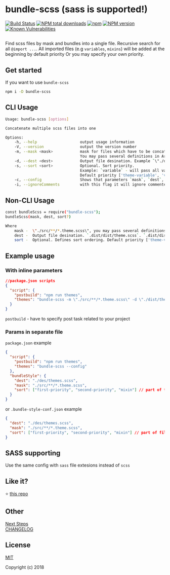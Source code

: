 # bundle-scss (sass is supported!)

[![Build Status](https://travis-ci.org/vasinkevych/bundle-scss.svg?branch=master)](https://travis-ci.org/vasinkevych/bundle-scss)
[![NPM total downloads](https://img.shields.io/npm/dt/bundle-scss.svg)](https://npmcharts.com/compare/bundle-scss)
[![npm](https://img.shields.io/npm/dm/bundle-scss.svg)](https://www.npmjs.com/package/bundle-scss)
[![NPM version](http://img.shields.io/npm/v/bundle-scss.svg)](https://www.npmjs.com/package/bundle-scss)
[![Known Vulnerabilities](https://snyk.io/test/github/vasinkevych/bundle-scss/badge.svg?targetFile=package.json)](https://snyk.io/test/github/vasinkevych/bundle-scss?targetFile=package.json)

##

Find scss files by mask and bundles into a single file. Recursive search for all `@import ...`.
All imported files (e.g `variables`, `mixins`) will be added at the beginning by default priority
Or you may specify your own priority.

## Get started

If you want to use `bundle-scss`

```sh
npm i -D bundle-scss
```

## CLI Usage

```sh
Usage: bundle-scss [options]

Concatenate multiple scss files into one

Options:
    -h, --help                   output usage information
    -V, --version                output the version number
    -m, --mask <mask>            mask for files which have to be concatenate. Example \"./src/**/*.theme.scss\".
                                 You may pass several definitions in Array
    -d, --dest <dest>            Output file desination. Example `\"./dist/themes.scss\"`
    -s, --sort <sort>            Optional. Sort priority.
                                 Example: `variable` - will pass all variables files at the beginning
                                 Default priority ['theme-variable', 'variable', 'mixin']
    -c, --config                 Shows that parameters `mask`, `dest`, `sort`(optional) should be specified in `package-json` or `.bundle-style-conf.json`
    -i, --ignoreComments         with this flag it will ignore commented imports`

```

## Non-CLI Usage

```sh
const bundleScss = require("bundle-scss");
bundleScss(mask, dest, sort?)

Where
    mask -  \"./src/**/*.theme.scss\", you may pass several definitions in Array
    dest -  Output file desination. `.dist/dist/theme.scss`. `.dist/dist/` will be created, if it not exist
    sort -  Optional. Defines sort ordering. Default priority ['theme-variable', 'variable', 'mixin']"
```

## Example usage

### With inline parameters

```json
//package.json scripts
{
  "script": {
    "postbuild": "npm run themes",
    "themes": "bundle-scss -m \"./src/**/*.theme.scss\" -d \"./dist/themes.scss\""
  }
}
```

`postbuild` - have to specify post task related to your project

### Params in separate file

`package.json` example

```json
{
  "script": {
    "postbuild": "npm run themes",
    "themes": "bundle-scss --config"
  },
  "bundleStyle": {
    "dest": "./des/themes.scss",
    "mask": "./src/**/*.theme.scss",
    "sort": ["first-priority", "second-priority", "mixin"] // part of filenames
  }
}
```

or `.bundle-style-conf.json` example

```json
{
  "dest": "./des/themes.scss",
  "mask": "./src/**/*.theme.scss",
  "sort": ["first-priority", "second-priority", "mixin"] // part of filenames
}
```

## SASS supporting

Use the same config with `sass` file extesions instead of `scss`

## Like it?

:star: [this repo](https://github.com/vasinkevych/bundle-scss)

## Other

[Next Steps](https://github.com/vasinkevych/bundle-scss/blob/master/ROADMAP.md)  
[CHANGELOG](https://github.com/vasinkevych/bundle-scss/blob/master/CHANGELOG.md)

## License

[MIT](http://opensource.org/licenses/MIT)

Copyright (c) 2018
